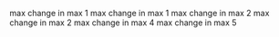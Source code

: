 max change in max  1
max change in max  1
max change in max  2
max change in max  2
max change in max  4
max change in max  5
